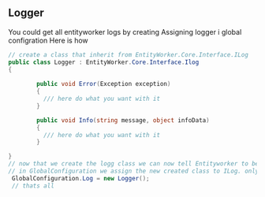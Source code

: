 ## Logger
You could get all entityworker logs by creating Assigning logger i global configration
Here is how
```csharp
// create a class that inherit from EntityWorker.Core.Interface.ILog 
public class Logger : EntityWorker.Core.Interface.Ilog
{
       
        public void Error(Exception exception)
        {
          /// here do what you want with it 
        }

        public void Info(string message, object infoData)
        {
          /// here do what you want with it 
        }

}
// now that we create the logg class we can now tell Entityworker to begin logging
// in GlobalConfiguration we assign the new created class to ILog. only exist in nuget => 2.0.0
 GlobalConfiguration.Log = new Logger();
 // thats all 
```
